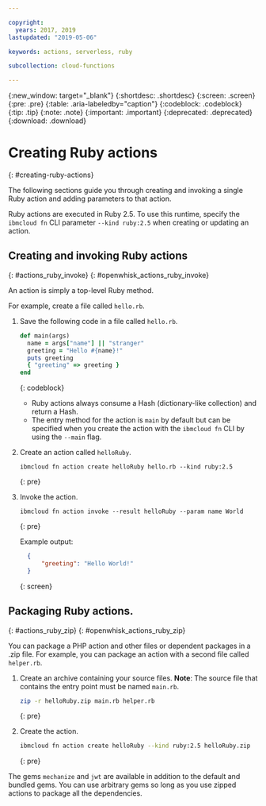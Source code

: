 ```yaml
---

copyright:
  years: 2017, 2019
lastupdated: "2019-05-06"

keywords: actions, serverless, ruby

subcollection: cloud-functions

---
```


{:new_window: target="_blank"}
{:shortdesc: .shortdesc}
{:screen: .screen}
{:pre: .pre}
{:table: .aria-labeledby="caption"}
{:codeblock: .codeblock}
{:tip: .tip}
{:note: .note}
{:important: .important}
{:deprecated: .deprecated}
{:download: .download}

# Creating Ruby actions
{: #creating-ruby-actions}

The following sections guide you through creating and invoking a single Ruby action and adding parameters to that action.

Ruby actions are executed in Ruby 2.5. To use this runtime, specify the `ibmcloud fn` CLI parameter
`--kind ruby:2.5` when creating or updating an action.

## Creating and invoking Ruby actions
{: #actions_ruby_invoke}
{: #openwhisk_actions_ruby_invoke}

An action is simply a top-level Ruby method.

For example, create a file called `hello.rb`.

1. Save the following code in a file called `hello.rb`.

    ```ruby
    def main(args)
      name = args["name"] || "stranger"
      greeting = "Hello #{name}!"
      puts greeting
      { "greeting" => greeting }
    end
    ```
    {: codeblock}

    * Ruby actions always consume a Hash (dictionary-like collection) and return a Hash.
    * The entry method for the action is `main` by default but can be specified when you create the action with the `ibmcloud fn` CLI by using the `--main` flag.

2. Create an action called `helloRuby`.

    ```
    ibmcloud fn action create helloRuby hello.rb --kind ruby:2.5
    ```
    {: pre}

3. Invoke the action.

    ```
    ibmcloud fn action invoke --result helloRuby --param name World
    ```
    {: pre}

    Example output:

    ```json
      {
          "greeting": "Hello World!"
      }
    ```
    {: screen}

## Packaging Ruby actions.
{: #actions_ruby_zip}
{: #openwhisk_actions_ruby_zip}

You can package a PHP action and other files or dependent packages in a .zip file. For example, you can package an action with a second file called `helper.rb`.

1. Create an archive containing your source files. **Note**: The source file that contains the entry point must be named `main.rb`.

    ```bash
    zip -r helloRuby.zip main.rb helper.rb
    ```
    {: pre}

2. Create the action.

    ```bash
    ibmcloud fn action create helloRuby --kind ruby:2.5 helloRuby.zip
    ```
    {: pre}

The gems `mechanize` and `jwt` are available in addition to the default and bundled gems.
You can use arbitrary gems so long as you use zipped actions to package all the dependencies.

